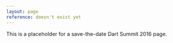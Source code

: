 ```yaml
---
layout: page
reference: doesn't exist yet
---
```


This is a placeholder for a
save-the-date Dart Summit 2016 page.
